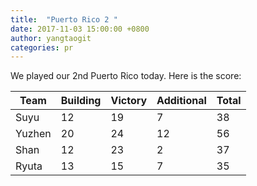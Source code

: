 ```yaml
---
title:  "Puerto Rico 2 "
date: 2017-11-03 15:00:00 +0800
author: yangtaogit
categories: pr
---
```


We played our 2nd Puerto Rico today. Here is the score: 


| Team          | Building | Victory | Additional | Total |
| ------------- | -------- | ------- | ---------- | ----- |
| Suyu          | 12       | 19      | 7          | 38    |
| Yuzhen        | 20       | 24      | 12         | 56    |
| Shan          | 12       | 23      | 2          | 37    |
| Ryuta         | 13       | 15      | 7          | 35    |
	

